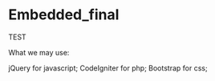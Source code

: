 Embedded_final
==============

TEST


What we may use:

jQuery for javascript;
CodeIgniter for php;
Bootstrap for css;
